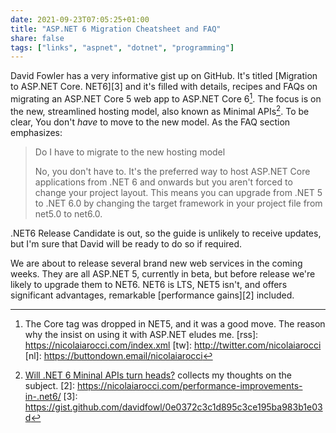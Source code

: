 ```yaml
---
date: 2021-09-23T07:05:25+01:00
title: "ASP.NET 6 Migration Cheatsheet and FAQ"
share: false
tags: ["links", "aspnet", "dotnet", "programming"]
---
```

David Fowler has a very informative gist up on GitHub. It's titled [Migration
to ASP.NET Core. NET6][3] and it's filled with details, recipes and FAQs on
migrating an ASP.NET Core 5 web app to ASP.NET Core 6[^4]. The focus is on the
new, streamlined hosting model, also known as Minimal APIs[^1]. To be clear,
You don't *have* to move to the new model. As the FAQ section emphasizes:

>  Do I have to migrate to the new hosting model
>
>  No, you don't have to. It's the preferred way to host ASP.NET Core
>  applications from .NET 6 and onwards but you aren't forced to change your
>  project layout. This means you can upgrade from .NET 5 to .NET 6.0 by
>  changing the target framework in your project file from net5.0 to net6.0.

.NET6 Release Candidate is out, so the guide is unlikely to receive updates,
but I'm sure that David will be ready to do so if required. 

We are about to release several brand new web services in the coming weeks.
They are all ASP.NET 5, currently in beta, but before release we're likely to
upgrade them to NET6. NET6 is LTS, NET5 isn't, and offers significant
advantages, remarkable [performance gains][2] included.



 [^1]: [Will .NET 6 Mininal APIs turn heads?](https://nicolaiarocci.com/will-.net-6-minimal-apis-turn-heads/) collects my thoughts on the subject.
 [2]: https://nicolaiarocci.com/performance-improvements-in-.net6/
 [3]: https://gist.github.com/davidfowl/0e0372c3c1d895c3ce195ba983b1e03d
 [^4]: The Core tag was dropped in NET5, and it was a good move. The reason why the insist on using it with ASP.NET eludes me.
 [rss]: https://nicolaiarocci.com/index.xml
 [tw]: http://twitter.com/nicolaiarocci
 [nl]: https://buttondown.email/nicolaiarocci
